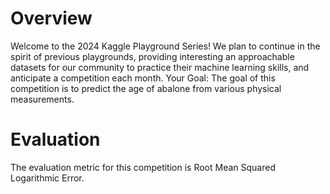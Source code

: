 # Overview

Welcome to the 2024 Kaggle Playground Series! We plan to continue in the spirit of previous playgrounds, providing interesting an approachable datasets for our community to practice their machine learning skills, and anticipate a competition each month.
Your Goal: The goal of this competition is to predict the age of abalone from various physical measurements.

# Evaluation
The evaluation metric for this competition is Root Mean Squared Logarithmic Error.
